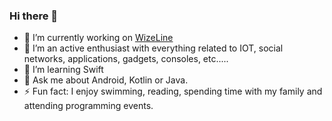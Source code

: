 ### Hi there 👋

<!--
[![Victor's GitHub stats](https://github-readme-stats.vercel.app/api?username=vagprogrammer)](https://github.com/anuraghazra/github-readme-stats)
[![Top Langs](https://github-readme-stats.vercel.app/api/top-langs/?username=vagprogrammer)](https://github.com/anuraghazra/github-readme-stats)
-->

- 🔭 I’m currently working on [WizeLine](https://www.wizeline.com/)
- 🌱 I’m an active enthusiast with everything related to IOT, social networks, applications, gadgets, consoles, etc.....
- 🤔 I’m learning Swift
- 💬 Ask me about Android, Kotlin or Java.
- ⚡ Fun fact: I enjoy swimming, reading, spending time with my family and attending programming events.

<!--
**vagprogrammer/vagprogrammer** is a ✨ _special_ ✨ repository because its `README.md` (this file) appears on your GitHub profile.

Here are some ideas to get you started:

- 🔭 I’m currently working on ...
- 🌱 I’m currently learning ...
- 👯 I’m looking to collaborate on ...
- 🤔 I’m looking for help with ...
- 💬 Ask me about ...
- 📫 How to reach me: ...
- 😄 Pronouns: ...
- ⚡ Fun fact: ...
-->

